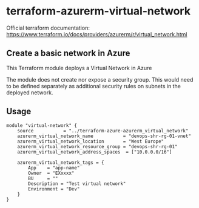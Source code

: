 # terraform-azurerm-virtual-network

Official terraform documentation: https://www.terraform.io/docs/providers/azurerm/r/virtual_network.html

## Create a basic network in Azure

This Terraform module deploys a Virtual Network in Azure

The module does not create nor expose a security group. This would need to be defined separately as additional security rules on subnets in the deployed network.

## Usage

```hcl
module "virtual-network" {
    source           = "../terraform-azure-azurerm_virtual_network"
    azurerm_virtual_network_name           = "devops-shr-rg-01-vnet"
    azurerm_virtual_network_location       = "West Europe"
    azurerm_virtual_network_resource_group = "devops-shr-rg-01"
    azurerm_virtual_network_address_spaces  = ["10.0.0.0/16"]

    azurerm_virtual_network_tags = {
        App    = "app-name"
        Owner  = "EXxxxx"
        BU     = ""
        Description = "Test virtual network"
        Environment = "Dev"
    }
}

```